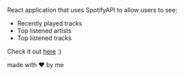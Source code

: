 React application that uses SpotifyAPI to allow users to see:
 - Recently played tracks
 - Top listened artists
 - Top listened tracks

Check it out [here](https://arthurwerle.github.io/Spotistics/) :)

made with :heart: by me
